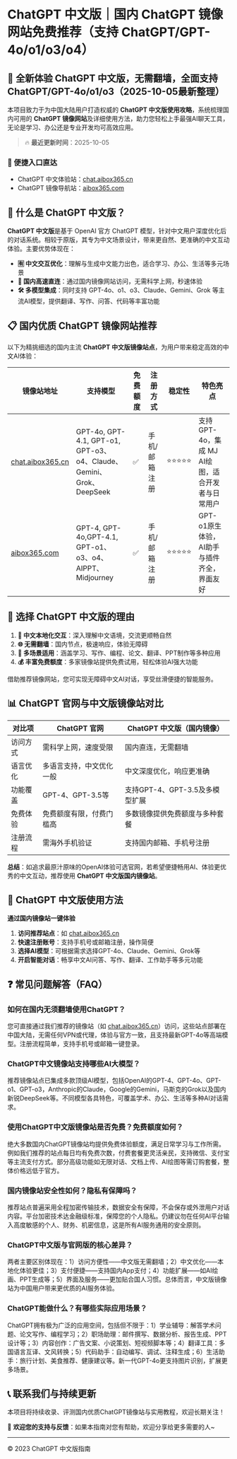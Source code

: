 # ChatGPT 中文版｜国内 ChatGPT 镜像网站免费推荐（支持 ChatGPT/GPT-4o/o1/o3/o4）

## 📢 全新体验 ChatGPT 中文版，无需翻墙，全面支持 ChatGPT/GPT-4o/o1/o3（2025-10-05最新整理）

本项目致力于为中国大陆用户打造权威的 **ChatGPT 中文版使用攻略**，系统梳理国内可用的 **ChatGPT 镜像网站**及详细使用方法，助力您轻松上手最强AI聊天工具，无论是学习、办公还是专业开发均可高效应用。

> 🔥 **最近更新时间**：2025-10-05

### 🚀 便捷入口直达

- ChatGPT 中文体验站：[chat.aibox365.cn](https://chat.aibox365.cn)
- ChatGPT 镜像导航站：[aibox365.com](https://aibox365.com)

## 🤔 什么是 ChatGPT 中文版？

**ChatGPT 中文版**是基于 OpenAI 官方 ChatGPT 模型，针对中文用户深度优化后的对话系统。相较于原版，其专为中文场景设计，带来更自然、更准确的中文互动体验。主要优势体现在：

- **🈶 中文交互优化**：理解与生成中文能力出色，适合学习、办公、生活等多元场景
- **🚀 国内高速直连**：通过国内镜像网站访问，无需科学上网，秒速体验
- **🛠️ 多模型集成**：同时支持 GPT-4o、o1、o3、Claude、Gemini、Grok 等主流AI模型，提供翻译、写作、问答、代码等丰富功能

## 📋 国内优质 ChatGPT 镜像网站推荐

以下为精挑细选的国内主流 **ChatGPT 中文版镜像站点**，为用户带来稳定高效的中文AI体验：

| 镜像站地址 | 支持模型 | 免费额度 | 注册方式 | 稳定性 | 特色亮点 |
|------------|----------|----------|----------|--------|----------|
| [chat.aibox365.cn](https://chat.aibox365.cn) | GPT-4o, GPT-4.1, GPT-o1, GPT-o3、o4、Claude、Gemini、Grok、DeepSeek | ✅ | 手机/邮箱注册 | ⭐⭐⭐⭐⭐ | 支持 GPT-4o，集成 MJ AI绘图，适合开发者与日常用户 |
| [aibox365.com](https://aibox365.com) | GPT-4, GPT-4o,GPT-4.1, GPT-o1、o3、o4、AIPPT、Midjourney | ✅ | 手机/邮箱注册 | ⭐⭐⭐⭐⭐ | GPT-o1原生体验，AI助手与插件齐全，界面友好 |

## 🌟 选择 ChatGPT 中文版的理由

1. **📝 中文本地化交互**：深入理解中文语境，交流更顺畅自然
2. **🌐 无需翻墙**：国内节点，极速响应，体验无障碍
3. **🎯 多场景适用**：涵盖学习、写作、编程、论文、翻译、PPT制作等多种应用
4. **💰 丰富免费额度**：多家镜像站提供免费试用，轻松体验AI强大功能

借助推荐镜像网站，您可实现无障碍中文AI对话，享受丝滑便捷的智能服务。

## 📊 ChatGPT 官网与中文版镜像站对比

| 对比项 | ChatGPT 官网 | ChatGPT 中文版（国内镜像） |
|--------|--------------|----------------------------|
| 访问方式 | 需科学上网，速度受限 | 国内直连，无需翻墙 |
| 语言优化 | 多语言支持，中文优化一般 | 中文深度优化，响应更准确 |
| 功能覆盖 | GPT-4、GPT-3.5等 | 支持GPT-4、GPT-3.5及多模型扩展 |
| 免费体验 | 免费额度有限，付费门槛高 | 多数镜像提供免费额度与多种套餐 |
| 注册流程 | 需海外手机验证 | 支持国内邮箱、手机号注册 |

**总结**：如追求最原汁原味的OpenAI体验可选官网，若希望便捷畅用AI、体验更优秀的中文互动，推荐使用 **ChatGPT 中文版国内镜像站**。

## 📝 ChatGPT 中文版使用方法

**通过国内镜像站一键体验**

1. **访问推荐站点**：如 [chat.aibox365.cn](https://chat.aibox365.cn)
2. **快速注册账号**：支持手机号或邮箱注册，操作简便
3. **选择AI模型**：可根据需求选择GPT-4o、Claude、Gemini、Grok等
4. **开启智能对话**：畅享中文AI问答、写作、翻译、工作助手等多元功能

## ❓ 常见问题解答（FAQ）

### 如何在国内无须翻墙使用ChatGPT？

您可直接通过我们推荐的镜像站（如 [chat.aibox365.cn](https://chat.aibox365.cn)）访问，这些站点部署在中国大陆，无需任何VPN或代理，体验与官方一致，且支持最新GPT-4o等高端模型。注册流程简单，支持手机号或邮箱一键登录。

### ChatGPT中文镜像站支持哪些AI大模型？

推荐镜像站点已集成多款顶级AI模型，包括OpenAI的GPT-4、GPT-4o、GPT-o1、GPT-o3，Anthropic的Claude，Google的Gemini，马斯克的Grok以及国内新锐DeepSeek等。不同模型各具特色，可覆盖学术、办公、生活等多种AI对话需求。

### 使用ChatGPT中文版镜像站是否免费？免费额度如何？

绝大多数国内ChatGPT镜像站均提供免费体验额度，满足日常学习与工作所需。例如我们推荐的站点每日均有免费次数，付费套餐更灵活亲民，支持微信、支付宝等主流支付方式。部分高级功能如无限对话、文档上传、AI绘图等需订购套餐，整体价格远低于官方。

### 国内镜像站安全性如何？隐私有保障吗？

推荐站点普遍采用全程加密传输技术，数据安全有保障，不会保存或外泄用户对话内容。平台加密技术达金融级标准，保障您的个人隐私。仍建议勿在任何AI平台输入高度敏感的个人、财务、机密信息，这是所有AI服务通用的安全原则。

### ChatGPT中文版与官网版的核心差异？

两者主要区别体现在：1）访问方便性——中文版无需翻墙；2）中文优化——本地化体验更佳；3）支付便捷——支持国内App支付；4）功能扩展——如AI绘画、PPT生成等；5）界面及服务——更加贴合国人习惯。总体而言，中文版镜像站为中国用户带来更优质的AI服务体验。

### ChatGPT能做什么？有哪些实际应用场景？

ChatGPT拥有极为广泛的应用空间，包括但不限于：1）学业辅导：解答学术问题、论文写作、编程学习；2）职场助理：邮件撰写、数据分析、报告生成、PPT设计等；3）内容创作：广告文案、小说策划、短视频脚本等；4）翻译工具：多国语言互译、文风转换；5）代码助手：自动编写、调试、注释生成；6）生活助手：旅行计划、美食推荐、健康建议等。新一代GPT-4o更支持图片识别，扩展更多场景。

## 📞 联系我们与持续更新

本项目将持续收录、评测国内优质ChatGPT镜像站与实用教程，欢迎长期关注！

🌟 **欢迎您的支持与反馈**：如果本指南对您有帮助，欢迎分享给更多需要的人~

---

© 2023 ChatGPT 中文版指南
